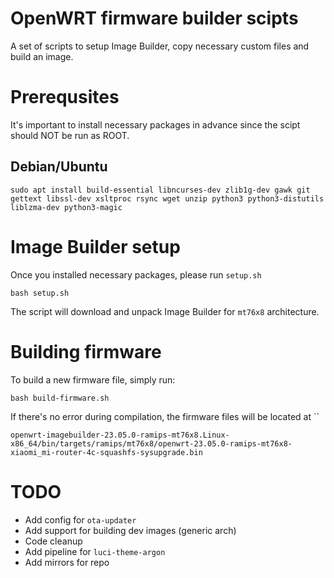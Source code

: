# OpenWRT firmware builder scipts
A set of scripts to setup Image Builder, copy necessary custom files and build an image.

# Prerequsites
It's important to install necessary packages in advance since the scipt should NOT be run as ROOT.

## Debian/Ubuntu
```
sudo apt install build-essential libncurses-dev zlib1g-dev gawk git gettext libssl-dev xsltproc rsync wget unzip python3 python3-distutils liblzma-dev python3-magic
```

# Image Builder setup
Once you installed necessary packages, please run `setup.sh`

```
bash setup.sh
```

The script will download and unpack Image Builder for `mt76x8` architecture.

# Building firmware
To build a new firmware file, simply run:
```
bash build-firmware.sh
```

If there's no error during compilation, the firmware files will be located at ``
```
openwrt-imagebuilder-23.05.0-ramips-mt76x8.Linux-x86_64/bin/targets/ramips/mt76x8/openwrt-23.05.0-ramips-mt76x8-xiaomi_mi-router-4c-squashfs-sysupgrade.bin
```

# TODO
- Add config for `ota-updater`
- Add support for building dev images (generic arch)
- Code cleanup
- Add pipeline for `luci-theme-argon`
- Add mirrors for repo
